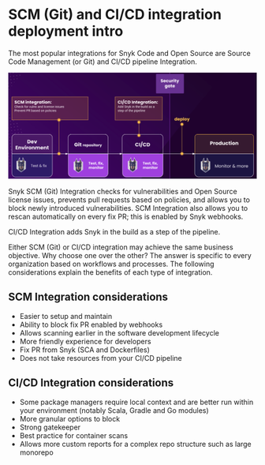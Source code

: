 # SCM (Git) and CI/CD integration deployment intro

The most popular integrations for Snyk Code and Open Source are Source Code Management (or Git) and CI/CD pipeline Integration.

![Snyk Integrations](../../.gitbook/assets/scm-ci-cid.png)

Snyk SCM (Git) Integration checks for vulnerabilities and Open Source license issues, prevents pull requests based on policies, and allows you to block newly introduced vulnerabilities. SCM Integration also allows you to rescan automatically on every fix PR; this is enabled by Snyk webhooks.

CI/CD Integration adds Snyk in the build as a step of the pipeline.

Either SCM (Git) or CI/CD integration may achieve the same business objective. Why choose one over the other? The answer is specific to every organization based on workflows and processes. The following considerations explain the benefits of each type of integration.

## SCM Integration considerations

* Easier to setup and maintain
* Ability to block fix PR enabled by webhooks
* Allows scanning earlier in the software development lifecycle
* More friendly experience for developers
* Fix PR from Snyk (SCA and Dockerfiles)
* Does not take resources from your CI/CD pipeline

## CI/CD Integration considerations

* Some package managers require local context and are better run within your environment (notably Scala, Gradle and Go modules)
* More granular options to block
* Strong gatekeeper
* Best practice for container scans
* Allows more custom reports for a complex repo structure such as large monorepo
